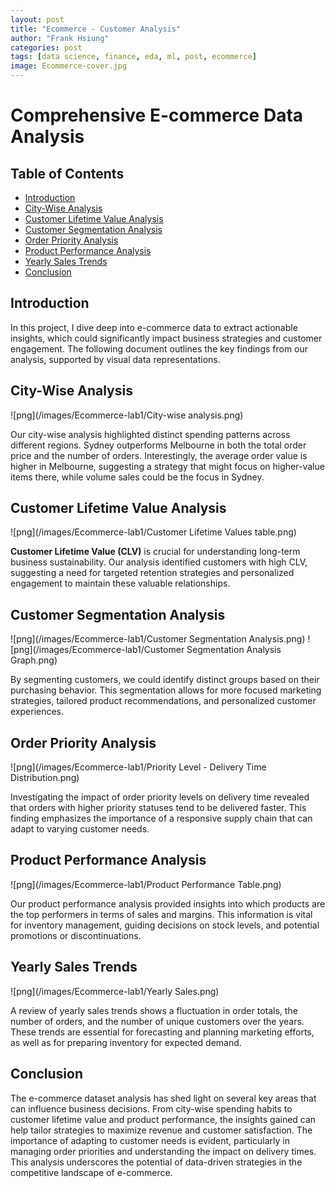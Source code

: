 ```yaml
---
layout: post
title: "Ecommerce - Customer Analysis"
author: "Frank Hsiung"
categories: post
tags: [data science, finance, eda, ml, post, ecommerce]
image: Ecommerce-cover.jpg
---
```


# Comprehensive E-commerce Data Analysis

## Table of Contents
- [Introduction](#introduction)
- [City-Wise Analysis](#city-wise-analysis)
- [Customer Lifetime Value Analysis](#customer-lifetime-value-analysis)
- [Customer Segmentation Analysis](#customer-segmentation-analysis)
- [Order Priority Analysis](#order-priority-analysis)
- [Product Performance Analysis](#product-performance-analysis)
- [Yearly Sales Trends](#yearly-sales-trends)
- [Conclusion](#conclusion)

## Introduction

In this project, I dive deep into e-commerce data to extract actionable insights, which could significantly impact business strategies and customer engagement. The following document outlines the key findings from our analysis, supported by visual data representations.

## City-Wise Analysis

![png](/images/Ecommerce-lab1/City-wise analysis.png)

Our city-wise analysis highlighted distinct spending patterns across different regions. Sydney outperforms Melbourne in both the total order price and the number of orders. Interestingly, the average order value is higher in Melbourne, suggesting a strategy that might focus on higher-value items there, while volume sales could be the focus in Sydney.


## Customer Lifetime Value Analysis

![png](/images/Ecommerce-lab1/Customer Lifetime Values table.png)

**Customer Lifetime Value (CLV)** is crucial for understanding long-term business sustainability. Our analysis identified customers with high CLV, suggesting a need for targeted retention strategies and personalized engagement to maintain these valuable relationships.


## Customer Segmentation Analysis

![png](/images/Ecommerce-lab1/Customer Segmentation Analysis.png)
![png](/images/Ecommerce-lab1/Customer Segmentation Analysis Graph.png)

By segmenting customers, we could identify distinct groups based on their purchasing behavior. This segmentation allows for more focused marketing strategies, tailored product recommendations, and personalized customer experiences.

## Order Priority Analysis

![png](/images/Ecommerce-lab1/Priority Level - Delivery Time Distribution.png)

Investigating the impact of order priority levels on delivery time revealed that orders with higher priority statuses tend to be delivered faster. This finding emphasizes the importance of a responsive supply chain that can adapt to varying customer needs.


## Product Performance Analysis

![png](/images/Ecommerce-lab1/Product Performance Table.png)

Our product performance analysis provided insights into which products are the top performers in terms of sales and margins. This information is vital for inventory management, guiding decisions on stock levels, and potential promotions or discontinuations.

## Yearly Sales Trends

![png](/images/Ecommerce-lab1/Yearly Sales.png)

A review of yearly sales trends shows a fluctuation in order totals, the number of orders, and the number of unique customers over the years. These trends are essential for forecasting and planning marketing efforts, as well as for preparing inventory for expected demand.


## Conclusion

The e-commerce dataset analysis has shed light on several key areas that can influence business decisions. From city-wise spending habits to customer lifetime value and product performance, the insights gained can help tailor strategies to maximize revenue and customer satisfaction. The importance of adapting to customer needs is evident, particularly in managing order priorities and understanding the impact on delivery times. This analysis underscores the potential of data-driven strategies in the competitive landscape of e-commerce.
